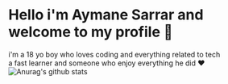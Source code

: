 # Hello i'm Aymane Sarrar and welcome to my profile :wave:
i'm a 18 yo boy who loves coding and everything related to tech <br>
a fast learner and someone who enjoy everything he did :heart: <br>
![Anurag's github stats](https://github-readme-stats.vercel.app/api?username=aymanesarrar&show_icons=true&theme=radical)
